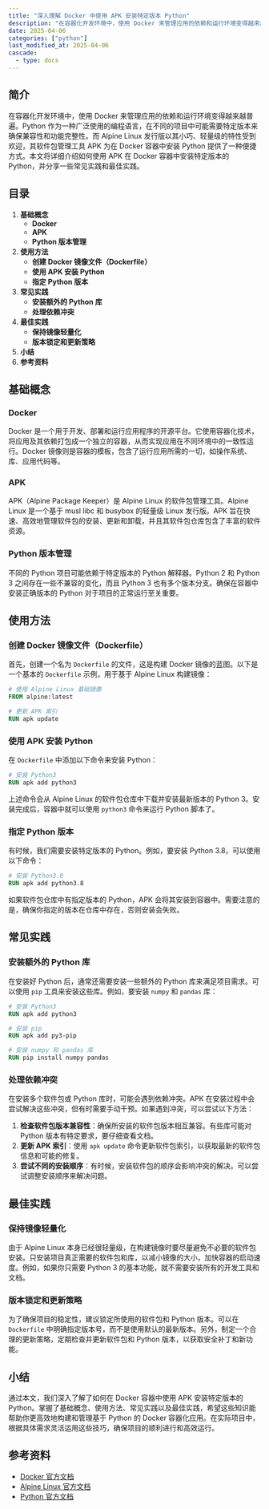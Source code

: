 ```yaml
---
title: "深入理解 Docker 中使用 APK 安装特定版本 Python"
description: "在容器化开发环境中，使用 Docker 来管理应用的依赖和运行环境变得越来越普遍。Python 作为一种广泛使用的编程语言，在不同的项目中可能需要特定版本来确保兼容性和功能完整性。而 Alpine Linux 发行版以其小巧、轻量级的特性受到欢迎，其软件包管理工具 APK 为在 Docker 容器中安装 Python 提供了一种便捷方式。本文将详细介绍如何使用 APK 在 Docker 容器中安装特定版本的 Python，并分享一些常见实践和最佳实践。"
date: 2025-04-06
categories: ["python"]
last_modified_at: 2025-04-06
cascade:
  - type: docs
---
```



## 简介
在容器化开发环境中，使用 Docker 来管理应用的依赖和运行环境变得越来越普遍。Python 作为一种广泛使用的编程语言，在不同的项目中可能需要特定版本来确保兼容性和功能完整性。而 Alpine Linux 发行版以其小巧、轻量级的特性受到欢迎，其软件包管理工具 APK 为在 Docker 容器中安装 Python 提供了一种便捷方式。本文将详细介绍如何使用 APK 在 Docker 容器中安装特定版本的 Python，并分享一些常见实践和最佳实践。

<!-- more -->
## 目录
1. **基础概念**
    - **Docker**
    - **APK**
    - **Python 版本管理**
2. **使用方法**
    - **创建 Docker 镜像文件（Dockerfile）**
    - **使用 APK 安装 Python**
    - **指定 Python 版本**
3. **常见实践**
    - **安装额外的 Python 库**
    - **处理依赖冲突**
4. **最佳实践**
    - **保持镜像轻量化**
    - **版本锁定和更新策略**
5. **小结**
6. **参考资料**

## 基础概念
### Docker
Docker 是一个用于开发、部署和运行应用程序的开源平台。它使用容器化技术，将应用及其依赖打包成一个独立的容器，从而实现应用在不同环境中的一致性运行。Docker 镜像则是容器的模板，包含了运行应用所需的一切，如操作系统、库、应用代码等。

### APK
APK（Alpine Package Keeper）是 Alpine Linux 的软件包管理工具。Alpine Linux 是一个基于 musl libc 和 busybox 的轻量级 Linux 发行版。APK 旨在快速、高效地管理软件包的安装、更新和卸载，并且其软件包仓库包含了丰富的软件资源。

### Python 版本管理
不同的 Python 项目可能依赖于特定版本的 Python 解释器。Python 2 和 Python 3 之间存在一些不兼容的变化，而且 Python 3 也有多个版本分支。确保在容器中安装正确版本的 Python 对于项目的正常运行至关重要。

## 使用方法
### 创建 Docker 镜像文件（Dockerfile）
首先，创建一个名为 `Dockerfile` 的文件，这是构建 Docker 镜像的蓝图。以下是一个基本的 `Dockerfile` 示例，用于基于 Alpine Linux 构建镜像：

```Dockerfile
# 使用 Alpine Linux 基础镜像
FROM alpine:latest

# 更新 APK 索引
RUN apk update
```

### 使用 APK 安装 Python
在 `Dockerfile` 中添加以下命令来安装 Python：

```Dockerfile
# 安装 Python3
RUN apk add python3
```

上述命令会从 Alpine Linux 的软件包仓库中下载并安装最新版本的 Python 3。安装完成后，容器中就可以使用 `python3` 命令来运行 Python 脚本了。

### 指定 Python 版本
有时候，我们需要安装特定版本的 Python。例如，要安装 Python 3.8，可以使用以下命令：

```Dockerfile
# 安装 Python3.8
RUN apk add python3.8
```

如果软件包仓库中有指定版本的 Python，APK 会将其安装到容器中。需要注意的是，确保你指定的版本在仓库中存在，否则安装会失败。

## 常见实践
### 安装额外的 Python 库
在安装好 Python 后，通常还需要安装一些额外的 Python 库来满足项目需求。可以使用 `pip` 工具来安装这些库。例如，要安装 `numpy` 和 `pandas` 库：

```Dockerfile
# 安装 Python3
RUN apk add python3

# 安装 pip
RUN apk add py3-pip

# 安装 numpy 和 pandas 库
RUN pip install numpy pandas
```

### 处理依赖冲突
在安装多个软件包或 Python 库时，可能会遇到依赖冲突。APK 在安装过程中会尝试解决这些冲突，但有时需要手动干预。如果遇到冲突，可以尝试以下方法：
1. **检查软件包版本兼容性**：确保所安装的软件包版本相互兼容。有些库可能对 Python 版本有特定要求，要仔细查看文档。
2. **更新 APK 索引**：使用 `apk update` 命令更新软件包索引，以获取最新的软件包信息和可能的修复。
3. **尝试不同的安装顺序**：有时候，安装软件包的顺序会影响冲突的解决。可以尝试调整安装顺序来解决问题。

## 最佳实践
### 保持镜像轻量化
由于 Alpine Linux 本身已经很轻量级，在构建镜像时要尽量避免不必要的软件包安装。只安装项目真正需要的软件包和库，以减小镜像的大小，加快容器的启动速度。例如，如果你只需要 Python 3 的基本功能，就不需要安装所有的开发工具和文档。

### 版本锁定和更新策略
为了确保项目的稳定性，建议锁定所使用的软件包和 Python 版本。可以在 `Dockerfile` 中明确指定版本号，而不是使用默认的最新版本。另外，制定一个合理的更新策略，定期检查并更新软件包和 Python 版本，以获取安全补丁和新功能。

## 小结
通过本文，我们深入了解了如何在 Docker 容器中使用 APK 安装特定版本的 Python。掌握了基础概念、使用方法、常见实践以及最佳实践，希望这些知识能帮助你更高效地构建和管理基于 Python 的 Docker 容器化应用。在实际项目中，根据具体需求灵活运用这些技巧，确保项目的顺利进行和高效运行。

## 参考资料
- [Docker 官方文档](https://docs.docker.com/)
- [Alpine Linux 官方文档](https://alpinelinux.org/docs/)
- [Python 官方文档](https://docs.python.org/3/)